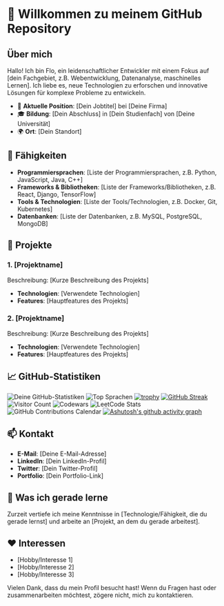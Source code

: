 # 👋 Willkommen zu meinem GitHub Repository

## Über mich

Hallo! Ich bin Flo, ein leidenschaftlicher Entwickler mit einem Fokus auf [dein Fachgebiet, z.B. Webentwicklung, Datenanalyse, maschinelles Lernen]. Ich liebe es, neue Technologien zu erforschen und innovative Lösungen für komplexe Probleme zu entwickeln.

- 💼 **Aktuelle Position**: [Dein Jobtitel] bei [Deine Firma]
- 🎓 **Bildung**: [Dein Abschluss] in [Dein Studienfach] von [Deine Universität]
- 🌍 **Ort**: [Dein Standort]

## 🌟 Fähigkeiten

- **Programmiersprachen**: [Liste der Programmiersprachen, z.B. Python, JavaScript, Java, C++]
- **Frameworks & Bibliotheken**: [Liste der Frameworks/Bibliotheken, z.B. React, Django, TensorFlow]
- **Tools & Technologien**: [Liste der Tools/Technologien, z.B. Docker, Git, Kubernetes]
- **Datenbanken**: [Liste der Datenbanken, z.B. MySQL, PostgreSQL, MongoDB]

## 🚀 Projekte

### 1. [Projektname]
Beschreibung: [Kurze Beschreibung des Projekts]
- **Technologien**: [Verwendete Technologien]
- **Features**: [Hauptfeatures des Projekts]

### 2. [Projektname]
Beschreibung: [Kurze Beschreibung des Projekts]
- **Technologien**: [Verwendete Technologien]
- **Features**: [Hauptfeatures des Projekts]

## 📈 GitHub-Statistiken

![Deine GitHub-Statistiken](https://github-readme-stats.vercel.app/api?username=Nightyonlyy&show_icons=true&theme=radical)
![Top Sprachen](https://github-readme-stats.vercel.app/api/top-langs/?username=Nightyonlyy&layout=compact&theme=radical)
[![trophy](https://github-profile-trophy.vercel.app/?username=Nightyonlyy)](https://github.com/ryo-ma/github-profile-trophy)
[![GitHub Streak](https://github-readme-streak-stats.herokuapp.com/?user=Nightyonlyy&theme=radical)](https://git.io/streak-stats)
![Visitor Count](https://profile-counter.glitch.me/Nightyonlyy/count.svg)
![Codewars](https://www.codewars.com/users/Nightyonlyy/badges/large)
![LeetCode Stats](https://leetcode-stats-six.vercel.app/?NoNightyonly)
![GitHub Contributions Calendar](https://ghchart.rshah.org/Nightyonlyy)
[![Ashutosh's github activity graph](https://github-readme-activity-graph.cyclic.app/graph?username=Nightyonlyy&theme=react-dark)](https://github.com/ashutosh00710/github-readme-activity-graph)


## 📫 Kontakt

- **E-Mail**: [Deine E-Mail-Adresse]
- **LinkedIn**: [Dein LinkedIn-Profil]
- **Twitter**: [Dein Twitter-Profil]
- **Portfolio**: [Dein Portfolio-Link]

## 🌱 Was ich gerade lerne

Zurzeit vertiefe ich meine Kenntnisse in [Technologie/Fähigkeit, die du gerade lernst] und arbeite an [Projekt, an dem du gerade arbeitest].

## ❤️ Interessen

- [Hobby/Interesse 1]
- [Hobby/Interesse 2]
- [Hobby/Interesse 3]

Vielen Dank, dass du mein Profil besucht hast! Wenn du Fragen hast oder zusammenarbeiten möchtest, zögere nicht, mich zu kontaktieren.
